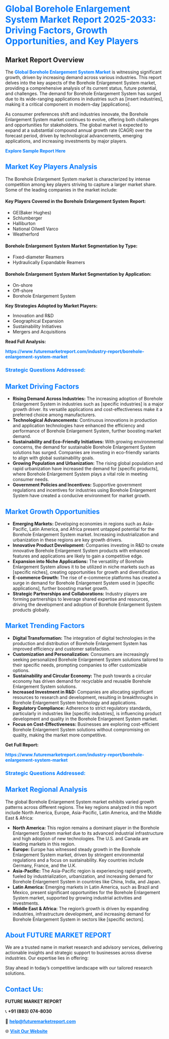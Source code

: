 <h1 style="color: #007BFF;">Global Borehole Enlargement System Market Report 2025-2033: Driving Factors, Growth Opportunities, and Key Players</h1>

<section id="overview">
<h2>Market Report Overview</h2>
<p>The <a href="https://www.futuremarketreport.com/industry-report/borehole-enlargement-system-market" style="color: #007BFF; text-decoration: none;"><strong>Global Borehole Enlargement System Market</strong></a> is witnessing significant growth, driven by increasing demand across various industries. This report delves into the key aspects of the Borehole Enlargement System market, providing a comprehensive analysis of its current status, future potential, and challenges. The demand for Borehole Enlargement System has surged due to its wide-ranging applications in industries such as [insert industries], making it a critical component in modern-day [applications].</p>
<p>As consumer preferences shift and industries innovate, the Borehole Enlargement System market continues to evolve, offering both challenges and opportunities for stakeholders. The global market is expected to expand at a substantial compound annual growth rate (CAGR) over the forecast period, driven by technological advancements, emerging applications, and increasing investments by major players.</p>
</section>

<section id="overview">
<p><a href="https://www.futuremarketreport.com/request-sample/reportId=124609" style="color: #007BFF; text-decoration: none;"><strong>Explore Sample Report Here</strong></a></p>
</section>

<section id="key-players">
<h2 style="color: #007BFF;">Market Key Players Analysis</h2>
<p>The Borehole Enlargement System market is characterized by intense competition among key players striving to capture a larger market share. Some of the leading companies in the market include:</p>
<h4>Key Players Covered in the Borehole Enlargement System Report:</h4>
<ul><li>GE(Baker Hughes)</li><li>Schlumberger</li><li>Halliburton</li><li>National Oilwell Varco</li><li>Weatherford</li></ul>
<h4>Borehole Enlargement System Market Segmentation by Type:</h4>
<ul><li>Fixed-diameter Reamers</li><li>Hydraulically Expandable Reamers</li></ul>

<h4>Borehole Enlargement System Market Segmentation by Application:</h4>
<ul><li>On-shore</li><li>Off-shore</li><li>Borehole Enlargement System</li></ul>
<p><strong>Key Strategies Adopted by Market Players:</strong></p>
<ul>
<li>Innovation and R&D</li>
<li>Geographical Expansion</li>
<li>Sustainability Initiatives</li>
<li>Mergers and Acquisitions</li>
</ul>
</section>

<section>
<p><strong>Read Full Analysis: </strong></p><a href="https://www.futuremarketreport.com/industry-report/borehole-enlargement-system-market" style="color: #007BFF; text-decoration: none;"><strong>https://www.futuremarketreport.com/industry-report/borehole-enlargement-system-market</strong></a>
<h3 style="color: #007BFF;">Strategic Questions Addressed:</h3>
</section>

<section id="driving-factors">
<h2 style="color: #007BFF;">Market Driving Factors</h2>
<ul>
<li><strong>Rising Demand Across Industries:</strong> The increasing adoption of Borehole Enlargement System in industries such as [specific industries] is a major growth driver. Its versatile applications and cost-effectiveness make it a preferred choice among manufacturers.</li>
<li><strong>Technological Advancements:</strong> Continuous innovations in production and application technologies have enhanced the efficiency and performance of Borehole Enlargement System, further boosting market demand.</li>
<li><strong>Sustainability and Eco-Friendly Initiatives:</strong> With growing environmental concerns, the demand for sustainable Borehole Enlargement System solutions has surged. Companies are investing in eco-friendly variants to align with global sustainability goals.</li>
<li><strong>Growing Population and Urbanization:</strong> The rising global population and rapid urbanization have increased the demand for [specific products], where Borehole Enlargement System plays a vital role in meeting consumer needs.</li>
<li><strong>Government Policies and Incentives:</strong> Supportive government regulations and incentives for industries using Borehole Enlargement System have created a conducive environment for market growth.</li>
</ul>
</section>

<section id="growth-opportunities">
<h2 style="color: #007BFF;">Market Growth Opportunities</h2>
<ul>
<li><strong>Emerging Markets:</strong> Developing economies in regions such as Asia-Pacific, Latin America, and Africa present untapped potential for the Borehole Enlargement System market. Increasing industrialization and urbanization in these regions are key growth drivers.</li>
<li><strong>Innovative Product Development:</strong> Companies investing in R&D to create innovative Borehole Enlargement System products with enhanced features and applications are likely to gain a competitive edge.</li>
<li><strong>Expansion into Niche Applications:</strong> The versatility of Borehole Enlargement System allows it to be utilized in niche markets such as [specific niches], creating opportunities for growth and diversification.</li>
<li><strong>E-commerce Growth:</strong> The rise of e-commerce platforms has created a surge in demand for Borehole Enlargement System used in [specific applications], further boosting market growth.</li>
<li><strong>Strategic Partnerships and Collaborations:</strong> Industry players are forming partnerships to leverage shared expertise and resources, driving the development and adoption of Borehole Enlargement System products globally.</li>
</ul>
</section>

<section id="trending-factors">
<h2 style="color: #007BFF;">Market Trending Factors</h2>
<ul>
<li><strong>Digital Transformation:</strong> The integration of digital technologies in the production and distribution of Borehole Enlargement System has improved efficiency and customer satisfaction.</li>
<li><strong>Customization and Personalization:</strong> Consumers are increasingly seeking personalized Borehole Enlargement System solutions tailored to their specific needs, prompting companies to offer customizable options.</li>
<li><strong>Sustainability and Circular Economy:</strong> The push towards a circular economy has driven demand for recyclable and reusable Borehole Enlargement System solutions.</li>
<li><strong>Increased Investment in R&D:</strong> Companies are allocating significant resources to research and development, resulting in breakthroughs in Borehole Enlargement System technology and applications.</li>
<li><strong>Regulatory Compliance:</strong> Adherence to strict regulatory standards, particularly in industries like [specific industries], is influencing product development and quality in the Borehole Enlargement System market.</li>
<li><strong>Focus on Cost-Effectiveness:</strong> Businesses are exploring cost-efficient Borehole Enlargement System solutions without compromising on quality, making the market more competitive.</li>
</ul>
</section>

<section>
<p><strong>Get Full Report: </strong></p><a href="https://www.futuremarketreport.com/industry-report/borehole-enlargement-system-market" style="color: #007BFF; text-decoration: none;"><strong>https://www.futuremarketreport.com/industry-report/borehole-enlargement-system-market</strong></a>
<h3 style="color: #007BFF;">Strategic Questions Addressed:</h3>
</section>


<section id="regional-analysis">
<h2 style="color: #007BFF;">Market Regional Analysis</h2>
<p>The global Borehole Enlargement System market exhibits varied growth patterns across different regions. The key regions analyzed in this report include North America, Europe, Asia-Pacific, Latin America, and the Middle East & Africa:</p>
<ul>
<li><strong>North America:</strong> This region remains a dominant player in the Borehole Enlargement System market due to its advanced industrial infrastructure and high adoption of new technologies. The U.S. and Canada are leading markets in this region.</li>
<li><strong>Europe:</strong> Europe has witnessed steady growth in the Borehole Enlargement System market, driven by stringent environmental regulations and a focus on sustainability. Key countries include Germany, France, and the U.K.</li>
<li><strong>Asia-Pacific:</strong> The Asia-Pacific region is experiencing rapid growth, fueled by industrialization, urbanization, and increasing demand for Borehole Enlargement System in countries like China, India, and Japan.</li>
<li><strong>Latin America:</strong> Emerging markets in Latin America, such as Brazil and Mexico, present significant opportunities for the Borehole Enlargement System market, supported by growing industrial activities and investments.</li>
<li><strong>Middle East & Africa:</strong> The region’s growth is driven by expanding industries, infrastructure development, and increasing demand for Borehole Enlargement System in sectors like [specific sectors].</li>
</ul>
</section>

<footer>
<h2 style="color: #007BFF;">About FUTURE MARKET REPORT</h2>
<p>We are a trusted name in market research and advisory services, delivering actionable insights and strategic support to businesses across diverse industries. Our expertise lies in offering:</p>

<p>Stay ahead in today’s competitive landscape with our tailored research solutions.</p>

<h2 style="color: #007BFF;">Contact Us:</h2>
<p><strong>FUTURE MARKET REPORT</strong></p>
<p>📞 <strong>+91 (883) 074-8030</strong></p>
<p>📧 <strong><a href="mailto:help@futuremarketreport.com" style="color: #007BFF;">help@futuremarketreport.com</a></strong></p>
<p>🌐 <strong><a href="https://www.futuremarketreport.com/" style="color: #007BFF;">Visit Our Website</a></strong></p>
</footer>